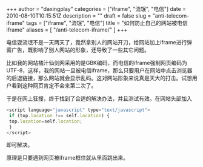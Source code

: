 +++
author = "daxingplay"
categories = ["iframe", "流氓", "电信"]
date = 2010-08-10T10:15:51Z
description = ""
draft = false
slug = "anti-telecom-iframe"
tags = ["iframe", "流氓", "电信"]
title = "如何防止自己的网站被电信iframe"
aliases = [
    "/anti-telecom-iframe/"
]
+++


电信耍流氓不是一天两天了，竟然拿别人的网站开刀，给网站加上iframe进行弹窗广告，既影响了别人网站的形象，还导致了一些其它问题。

比如我的网站橘汁仙剑网采用的是GBK编码，而电信的iframe强制网页编码为UTF-8，这样，我的网站一旦被电信iframe，那么只要用户在网站中点击浏览器的后退链接，那么网站就会显示乱码。这对网站形象来说真是天大的打击。试想用户看到这种网页肯定不会来第二次了。

于是在网上狂搜，终于找到了合适的解决办法，并且测试有效。在网站头部加入

```js
<script language="javascript" type="text/javascript"> 
 if (top.location !== self.location) { 
 top.location=self.location; 
 } 
</script>
```

即可解决。

原理是只要遇到网页被iframe框住就从里面跳出来。




